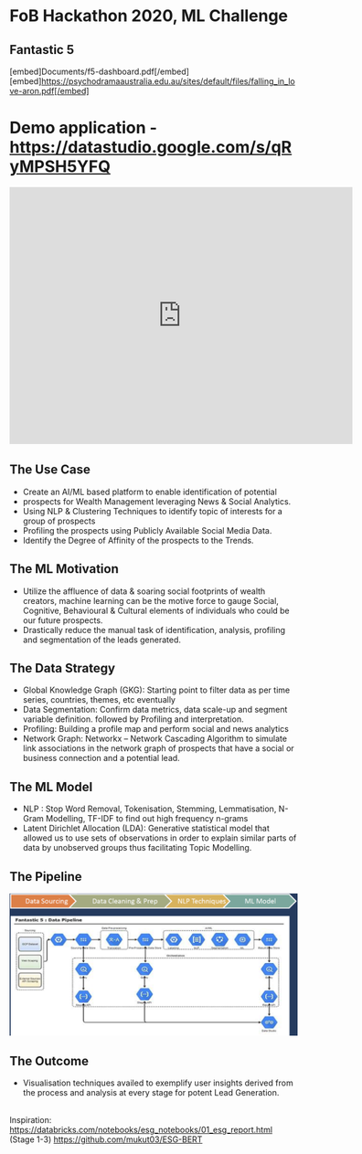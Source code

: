 # FoB Hackathon 2020, ML Challenge
## Fantastic 5

[embed]Documents/f5-dashboard.pdf[/embed]
[embed]https://psychodramaaustralia.edu.au/sites/default/files/falling_in_love-aron.pdf[/embed]

# Demo application - https://datastudio.google.com/s/qRyMPSH5YFQ

<iframe width="600" height="450" src="https://datastudio.google.com/embed/reporting/c925b762-754a-4be3-8857-13e2854094c6/page/GJikB" frameborder="0" style="border:0" allowfullscreen></iframe>

## The Use Case
- Create an AI/ML based platform to enable identification of potential
- prospects for Wealth Management leveraging News & Social Analytics.
- Using NLP & Clustering Techniques to identify topic of interests for a group of prospects
- Profiling the prospects using Publicly Available Social Media Data.
- Identify the Degree of Affinity of the prospects to the Trends.


## The ML Motivation
- Utilize the affluence of data & soaring social footprints of wealth creators, machine learning can be the motive force to gauge Social, Cognitive, Behavioural & Cultural elements of individuals who could be our future prospects.
- Drastically reduce the manual task of identification, analysis, profiling and segmentation of the leads generated.


## The Data Strategy
- Global Knowledge Graph (GKG): Starting point to filter data as per time series, countries, themes, etc eventually
- Data Segmentation: Confirm data metrics, data scale-up and segment variable definition. followed by Profiling and interpretation.
- Profiling: Building a profile map and perform social and news analytics
- Network Graph: Networkx – Network Cascading Algorithm to simulate link associations in the network graph of prospects that have a social or business connection and a potential lead.


## The ML Model
- NLP : Stop Word Removal, Tokenisation, Stemming, Lemmatisation, N-Gram Modelling, TF-IDF to find out high frequency n-grams
- Latent Dirichlet Allocation (LDA): Generative statistical model that allowed us to use sets of observations in order to explain similar parts of data by unobserved groups thus facilitating Topic Modelling.


## The Pipeline
![](images/pipeline.png)


## The Outcome
- Visualisation techniques availed to exemplify user insights derived from the process and analysis at every stage for potent Lead Generation.

<br>Inspiration: https://databricks.com/notebooks/esg_notebooks/01_esg_report.html (Stage 1-3)
https://github.com/mukut03/ESG-BERT
